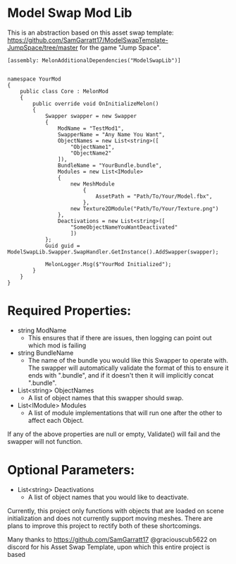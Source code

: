 # Model Swap Mod Lib

This is an abstraction based on this asset swap template: https://github.com/SamGarratt17/ModelSwapTemplate-JumpSpace/tree/master for the game "Jump Space".

```
[assembly: MelonAdditionalDependencies("ModelSwapLib")]


namespace YourMod
{
    public class Core : MelonMod
    {
        public override void OnInitializeMelon()
        {
            Swapper swapper = new Swapper
            {
                ModName = "TestMod1",
                SwapperName = "Any Name You Want",
                ObjectNames = new List<string>([
                    "ObjectName1",
                    "ObjectName2"
                ]),
                BundleName = "YourBundle.bundle",
                Modules = new List<IModule>
                {
                    new MeshModule
                        {
                            AssetPath = "Path/To/Your/Model.fbx",
                        },
                    new Texture2DModule("Path/To/Your/Texture.png")
                },
                Deactivations = new List<string>([
                    "SomeObjectNameYouWantDeactivated"
                    ])
            };
            Guid guid = ModelSwapLib.Swapper.SwapHandler.GetInstance().AddSwapper(swapper);
            
            MelonLogger.Msg($"YourMod Initialized");
        }
    }
}
```

# Required Properties:
- string ModName
  - This ensures that if there are issues, then logging can point out which mod is failing
- string BundleName
  - The name of the bundle you would like this Swapper to operate with. The swapper will automatically validate the format of this to ensure it ends with ".bundle", and if it doesn't then it will implicitly concat ".bundle". 
- List&lt;string&gt; ObjectNames
  - A list of object names that this swapper should swap.
- List&lt;IModule&gt; Modules
  - A list of module implementations that will run one after the other to affect each Object.

If any of the above properties are null or empty, Validate() will fail and the swapper will not function.

# Optional Parameters:
- List&lt;string&gt; Deactivations
  - A list of object names that you would like to deactivate.

Currently, this project only functions with objects that are loaded on scene initialization and does not currently support moving meshes. There are plans to improve this project to rectify both of these shortcomings.

Many thanks to https://github.com/SamGarratt17 @graciouscub5622 on discord for his Asset Swap Template, upon which this entire project is based
